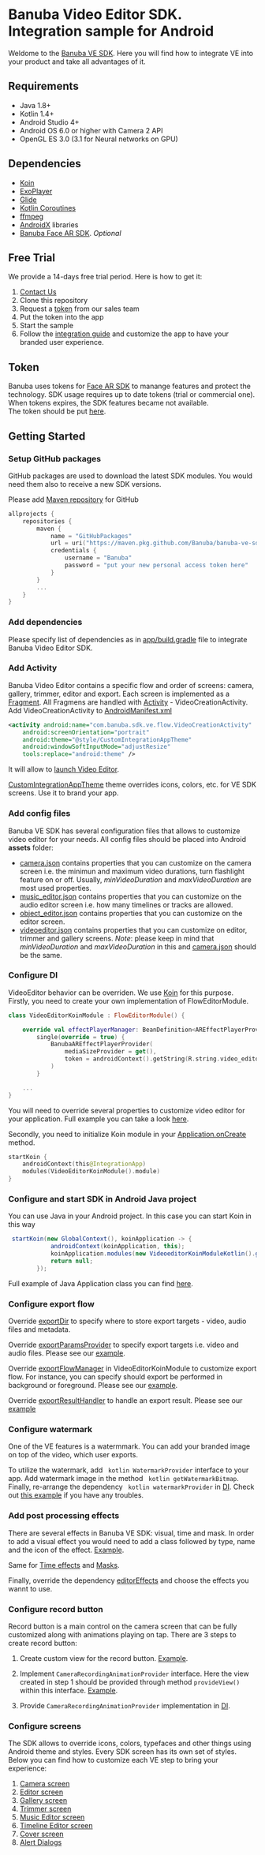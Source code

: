 # Banuba Video Editor SDK. Integration sample for Android
Weldome to the [Banuba VE SDK](https://www.banuba.com/video-editor-sdk). Here you will find how to integrate VE into your product and take all  advantages of it.


## Requirements
- Java 1.8+
- Kotlin 1.4+
- Android Studio 4+
- Android OS 6.0 or higher with Camera 2 API
- OpenGL ES 3.0 (3.1 for Neural networks on GPU)  

## Dependencies
- [Koin](https://insert-koin.io/)
- [ExoPlayer](https://github.com/google/ExoPlayer)
- [Glide](https://github.com/bumptech/glide)
- [Kotlin Coroutines](https://github.com/Kotlin/kotlinx.coroutines)
- [ffmpeg](https://github.com/FFmpeg/FFmpeg/tree/n3.4.1)
- [AndroidX](https://developer.android.com/jetpack/androidx/versions) libraries
- [Banuba Face AR SDK](https://www.banuba.com/facear-sdk/face-filters). *Optional*

## Free Trial
We provide a 14-days free trial period. Here is how to get it:  
1. [Contact Us](https://www.banuba.com/video-editor-sdk#form)
1. Clone this repository
1. Request a [token](##Token) from our sales team
1. Put the token into the app
1. Start the sample
1. Follow the [integration guide](##Getting-Started) and customize the app to have your branded user experience.

## Token  
Banuba uses tokens for [Face AR SDK](https://www.banuba.com/facear-sdk/face-filters) to manange features and protect the technology. SDK usage requires up to date tokens (trial or commercial one). When tokens expires, the SDK features became not available.  
The token should be put [here](app/src/main/res/values/strings.xml#L5).


## Getting Started
### Setup GitHub packages
GitHub packages are used to download the latest SDK modules. You would need them also to receive a new SDK versions.

Please add [Maven repository](build.gradle#L23) for GitHub
``` kotlin
allprojects {
    repositories {
        maven {
            name = "GitHubPackages"
            url = uri("https://maven.pkg.github.com/Banuba/banuba-ve-sdk")
            credentials {
                username = "Banuba"
                password = "put your new personal access token here"
            }
        }
        ...
    }
}
```  
### Add dependencies
Please specify list of dependencies as in [app/build.gradle](app/build.gradle#L38) file to integrate Banuba Video Editor SDK.

### Add Activity
Banuba Video Editor contains a specific flow and order of screens: camera, gallery, trimmer, editor and export. Each screen is implemented as a [Fragment](https://developer.android.com/jetpack/androidx/releases/fragment?authuser=1). All Fragmens are handled with [Activity](https://developer.android.com/jetpack/androidx/releases/activity?hl=en&authuser=1) - VideoCreationActivity. Add VideoCreationActivity to [AndroidManifest.xml](app/src/main/AndroidManifest.xml#L21)
``` xml
<activity android:name="com.banuba.sdk.ve.flow.VideoCreationActivity"
    android:screenOrientation="portrait"
    android:theme="@style/CustomIntegrationAppTheme"
    android:windowSoftInputMode="adjustResize"
    tools:replace="android:theme" />
```
It will allow to [launch Video Editor](app/src/main/java/com/banuba/example/integrationapp/MainActivity.kt#L24).  

[CustomIntegrationAppTheme](app/src/main/res/values/themes.xml#L14) theme overrides icons, colors, etc. for VE SDK screens. Use it to brand your app.

### Add config files  
Banuba VE SDK has several configuration files that allows to customize video editor for your needs. All config files should be placed into Android **assets** folder:  
- [camera.json](app/src/main/assets/camera.json) contains properties that you can customize on the camera screen i.e. the minimun and maximum video durations, turn flashlight feature on or off.
Usually, *minVideoDuration* and *maxVideoDuration* are most used properties.
- [music_editor.json](app/src/main/assets/music_editor.json) contains properties that you can customize on the audio editor screen i.e. how many timelines or tracks are allowed.
- [object_editor.json](app/src/main/assets/object_editor.json) contains properties that you can customize on the editor screen.
- [videoeditor.json](app/src/main/assets/videoeditor.json) contains properties that you can customize on editor, trimmer and gallery screens.  *Note*: please keep in mind that *minVideoDuration* and *maxVideoDuration* in this and [camera.json](app/src/main/assets/camera.json) should be the same.

### Configure DI  
VideoEditor behavior can be overriden. We use [Koin](https://insert-koin.io/) for this purpose.  
Firstly, you need to create your own implementation of FlowEditorModule.  
``` kotlin
class VideoEditorKoinModule : FlowEditorModule() {

    override val effectPlayerManager: BeanDefinition<AREffectPlayerProvider> =
        single(override = true) {
            BanubaAREffectPlayerProvider(
                mediaSizeProvider = get(),
                token = androidContext().getString(R.string.video_editor_token)
            )
        }

    ...
}
```  
You will need to override several properties to customize video editor for your application.
Full example you can take a look [here](app/src/main/java/com/banuba/example/integrationapp/videoeditor/di/VideoEditorKoinModule.kt).

Secondly, you need to initialize Koin module in your [Application.onCreate](app/main/src/java/com/banuba/example/integrationapp/IntegrationApp.kt#L12) method.  
``` kotlin
startKoin {
    androidContext(this@IntegrationApp)        
    modules(VideoEditorKoinModule().module)
}
```

### Configure and start SDK in Android Java project
You can use Java in your Android project. In this case you can start Koin in this way
``` java
 startKoin(new GlobalContext(), koinApplication -> {
            androidContext(koinApplication, this);
            koinApplication.modules(new VideoeditorKoinModuleKotlin().getModule());
            return null;
        });
```
Full example of Java Application class you can find [here](app/src/main/java/com/banuba/example/integrationapp/videoeditor/IntegrationJavaApp.kt#17).


### Configure export flow  
Override [exportDir](app/src/main/java/com/banuba/example/integrationapp/videoeditor/di/VideoeditorKoinModule.kt#84) to specify where to store export targets - video, audio files and metadata.

Override [exportParamsProvider](app/src/main/java/com/banuba/example/integrationapp/videoeditor/di/VideoeditorKoinModule.kt#72) to specify export targets i.e. video and audio files.
Please see our [example](app/src/main/java/com/banuba/example/integrationapp/videoeditor/export/IntegrationAppExportParamsProvider.kt).

Override  [exportFlowManager](app/src/main/java/com/banuba/example/integrationapp/videoeditor/di/VideoEditorKoinModule.kt#56) in VideoEditorKoinModule to customize export flow. For instance, you can specify should export be performed in background or foreground. Please see our [example](app/src/main/java/com/banuba/example/integrationapp/videoeditor/export/IntegrationAppExportFlowManager.kt).

Override [exportResultHandler](app/src/main/java/com/banuba/example/integrationapp/videoeditor/di/VideoeditorKoinModule.kt#65) to handle an export result. Please see our [example](app/src/main/java/com/banuba/example/integrationapp/videoeditor/export/IntegrationAppExportResultHandler.kt)

### Configure watermark
One of the VE features is a watermmark. You can add your branded image on top of the video, which user exports.

To utilize the watermark, add ``` kotlin WatermarkProvider``` interface to your app. 
Add watermark image in the method ``` kotlin getWatermarkBitmap```. Finally, re-arrange the dependency ``` kotlin watermarkProvider``` in [DI](app/src/main/java/com/banuba/example/integrationapp/videoeditor/di/VideoEditorKoinModule.kt#70). Check out [this example](app/src/main/java/com/banuba/example/integrationapp/videoeditor/impl/IntegrationAppWatermarkProvider.kt) if you have any troubles.

### Add post processing effects
There are several effects in Banuba VE SDK: visual, time and mask. In order to add a visual effect you would need to add a class followed by type, name and the icon of the effect. [Example](app/src/main/java/com/banuba/example/integrationapp/videoeditor/data/VisualEffects.kt).

Same for [Time effects](app/src/main/java/com/banuba/example/integrationapp/videoeditor/data/TimeEffects.kt) and [Masks](app/src/main/java/com/banuba/example/integrationapp/videoeditor/data/MaskEffects.kt).

Finally, override the dependency [editorEffects](app/src/main/java/com/banuba/example/integrationapp/videoeditor/di/VideoEditorKoinModule.kt#74) and choose the effects you wannt to use.

### Configure record button

Record button is a main control on the camera screen that can be fully customized along with animations playing on tap. There are 3 steps to create record button:

1. Create custom view for the record button. [Example](app/src/main/java/com/banuba/example/integrationapp/videoeditor/widget/recordbutton/RecordButtonView.kt).

2. Implement ```CameraRecordingAnimationProvider``` interface. Here the view created in step 1 should be provided through method ```provideView()``` within this interface. [Example](app/src/main/java/com/banuba/example/integrationapp/videoeditor/impl/IntegrationAppRecordingAnimationProvider.kt). 

3. Provide ```CameraRecordingAnimationProvider``` implementation in [DI](app/src/main/java/com/banuba/example/integrationapp/videoeditor/di/VideoEditorKoinModule.kt#140).


### Configure screens  
The SDK allows to override icons, colors, typefaces and other things using Android theme and styles. Every SDK screen has its own set of styles.  
Below you can find how to customize each VE step to bring your experience:
1. [Camera screen](mddocs/camera_styles.md)
1. [Editor screen](mddocs/editor_styles.md)
1. [Gallery screen](mddocs/gallery_styles.md)
1. [Trimmer screen](mddocs/trimmer_styles.md)
1. [Music Editor screen](mddocs/music_editor_styles.md)
1. [Timeline Editor screen](mddocs/timeline_editor_styles.md)
1. [Cover screen](mddocs/cover_styles.md)
1. [Alert Dialogs](mddocs/alert_styles.md)


